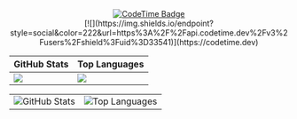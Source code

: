 <div align="center">
  <div class="badge-container">
    <a href="https://codetime.dev" target="_blank">
      <img 
        src="https://img.shields.io/endpoint?style=social&color=222&url=https%3A%2F%2Fapi.codetime.dev%2Fv3%2Fusers%2Fshield%3Fuid%3D33541" 
        alt="CodeTime Badge"
      />
    </a>
  </div>
[![](https://img.shields.io/endpoint?style=social&color=222&url=https%3A%2F%2Fapi.codetime.dev%2Fv3%2Fusers%2Fshield%3Fuid%3D33541)](https://codetime.dev)

| GitHub Stats | Top Languages |
|--------------|---------------|
| ![](https://github-readme-stats.vercel.app/api?username=lanshi47&theme=transparent&count_private=true) | ![](https://github-readme-stats.vercel.app/api/top-langs/?username=lanshi47&theme=transparent&layout=compact) |

  <table>
    <tr>
      <td align="center">
        <img src="https://github-readme-stats.vercel.app/api?username=lanshi47&theme=transparent&count_private=true" alt="GitHub Stats" />
      </td>
      <td align="center">
        <img src="https://github-readme-stats.vercel.app/api/top-langs/?username=lanshi47&theme=transparent&layout=compact" alt="Top Languages" />
      </td>
    </tr>
  </table>
</div>
